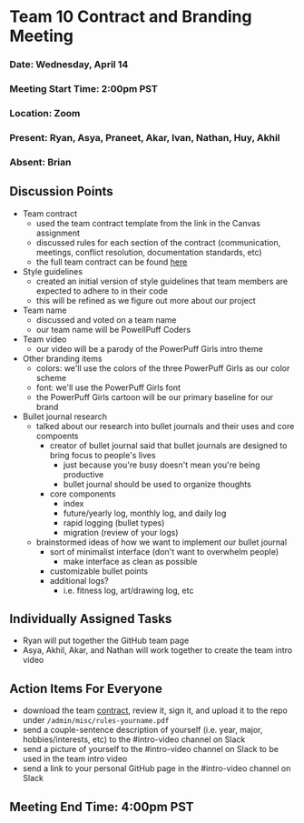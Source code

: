 # Team 10 Contract and Branding Meeting
### Date: Wednesday, April 14
### Meeting Start Time: 2:00pm PST
### Location: Zoom
### Present: Ryan, Asya, Praneet, Akar, Ivan, Nathan, Huy, Akhil
### Absent: Brian
## Discussion Points
- Team contract
  - used the team contract template from the link in the Canvas assignment
  - discussed rules for each section of the contract (communication, meetings, conflict resolution, documentation standards, etc)
  - the full team contract can be found [here](/admin/misc/rules.md)
- Style guidelines
  - created an initial version of style guidelines that team members are expected to adhere to in their code
  - this will be refined as we figure out more about our project
- Team name
  - discussed and voted on a team name
  - our team name will be PowellPuff Coders
- Team video
  - our video will be a parody of the PowerPuff Girls intro theme
- Other branding items
  - colors: we'll use the colors of the three PowerPuff Girls as our color scheme
  - font: we'll use the PowerPuff Girls font
  - the PowerPuff Girls cartoon will be our primary baseline for our brand
- Bullet journal research
  - talked about our research into bullet journals and their uses and core compoents
    - creator of bullet journal said that bullet journals are designed to bring focus to people's lives
      - just because you're busy doesn't mean you're being productive
      - bullet journal should be used to organize thoughts
    - core components
      - index
      - future/yearly log, monthly log, and daily log
      - rapid logging (bullet types)
      - migration (review of your logs)
  - brainstormed ideas of how we want to implement our bullet journal
    - sort of minimalist interface (don't want to overwhelm people)
      - make interface as clean as possible
    - customizable bullet points
    - additional logs?
      - i.e. fitness log, art/drawing log, etc
## Individually Assigned Tasks
- Ryan will put together the GitHub team page
- Asya, Akhil, Akar, and Nathan will work together to create the team intro video
## Action Items For Everyone
- download the team [contract](/admin/misc/rules.md), review it, sign it, and upload it to the repo under `/admin/misc/rules-yourname.pdf`
- send a couple-sentence description of yourself (i.e. year, major, hobbies/interests, etc) to the #intro-video channel on Slack
- send a picture of yourself to the #intro-video channel on Slack to be used in the team intro video
- send a link to your personal GitHub page in the #intro-video channel on Slack
## Meeting End Time: 4:00pm PST
